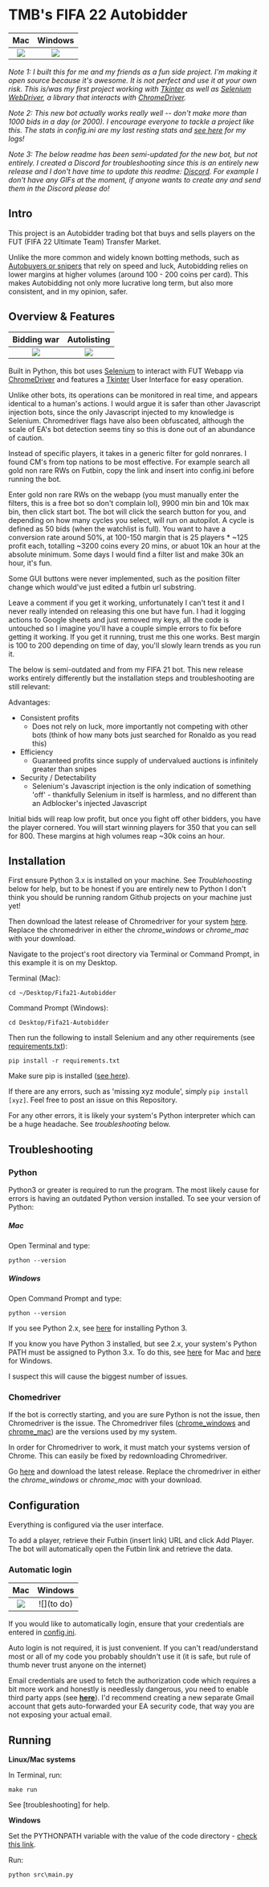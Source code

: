 # TMB's FIFA 22 Autobidder

Mac             |  Windows
:-------------------------:|:-------------------------:
![](./demos/gui_mac_v23.PNG)  |  ![](./demos/gui_windows_v23.PNG)


_Note 1: I built this for me and my friends as a fun side project. I'm making it open source because it's awesome. It is not perfect and use it at your own risk. This is/was my first project working with [Tkinter](https://wiki.python.org/moin/TkInter) as well as [Selenium WebDriver](https://www.selenium.dev/documentation/en/), a library that interacts with [ChromeDriver](https://www.chromium.org/)._

_Note 2: This new bot actually works really well -- don't make more than 1000 bids in a day (or 2000). I encourage everyone to tackle a project like this. The stats in config.ini are my last resting stats and [see here](https://docs.google.com/spreadsheets/d/15PRwG_wVajMtrCvhV2PRkPFTdEkvgdzcOdb_XwKUxxA/edit#gid=0) for my logs!_

_Note 3: The below readme has been semi-updated for the new bot, but not entirely. I created a Discord for troubleshooting since this is an entirely new release and I don't have time to update this readme: [Discord](https://discord.gg/hwKYU734tY). For example I don't have any GIFs at the moment, if anyone wants to create any and send them in the Discord please do!_

## Intro

This project is an Autobidder trading bot that buys and sells players on the FUT (FIFA 22 Ultimate Team) Transfer Market.

Unlike the more common and widely known botting methods, such as [Autobuyers or snipers](https://github.com/chithakumar13/Fifa21-AutoBuyer) that rely on speed and luck, Autobidding relies on lower margins at higher volumes (around 100 - 200 coins per card). This makes Autobidding not only more lucrative long term, but also more consistent, and in my opinion, safer.

## Overview & Features

Bidding war             |  Autolisting
:-------------------------:|:-------------------------:
![](./demos/bidwar1_lowframerate.gif)  |  ![](./demos/transferlisting1.gif)

Built in Python, this bot uses [Selenium](https://www.selenium.dev/documentation/en/) to interact with FUT Webapp via [ChromeDriver](https://www.chromium.org/) and features a [Tkinter](https://wiki.python.org/moin/TkInter) User Interface for easy operation.

Unlike other bots, its operations can be monitored in real time, and appears identical to a human's actions. I would argue it is safer than other Javascript injection bots, since the only Javascript injected to my knowledge is Selenium. Chromedriver flags have also been obfuscated, although the scale of EA's bot detection seems tiny so this is done out of an abundance of caution.

Instead of specific players, it takes in a generic filter for gold nonrares. I found CM's from top nations to be most effective. For example search all gold non rare RWs on Futbin, copy the link and insert into config.ini before running the bot.

Enter gold non rare RWs on the webapp (you must manually enter the filters, this is a free bot so don't complain lol), 9900 min bin and 10k max bin, then click start bot. The bot will click the search button for you, and depending on how many cycles you select, will run on autopilot. A cycle is defined as 50 bids (when the watchlist is full). You want to have a conversion rate around 50%, at 100-150 margin that is 25 players * ~125 profit each, totalling ~3200 coins every 20 mins, or abuot 10k an hour at the absolute minimum. Some days I would find a filter list and make 30k an hour, it's fun.

Some GUI buttons were never implemented, such as the position filter change which would've just edited a futbin url substring.

Leave a comment if you get it working, unfortunately I can't test it and I never really intended on releasing this one but have fun. I had it logging actions to Google sheets and just removed my keys, all the code is untouched so I imagine you'll have a couple simple errors to fix before getting it working. If you get it running, trust me this one works. Best margin is 100 to 200 depending on time of day, you'll slowly learn trends as you run it.

The below is semi-outdated and from my FIFA 21 bot. This new release works entirely differently but the installation steps and troubleshooting are still relevant:

Advantages:

- Consistent profits
  - Does not rely on luck, more importantly not competing with other bots (think of how many bots just searched for Ronaldo as you read this)
- Efficiency
  - Guaranteed profits since supply of undervalued auctions is infinitely greater than snipes
- Security / Detectability
  - Selenium's Javascript injection is the only indication of something 'off' - thankfully Selenium in itself is harmless, and no different than an Adblocker's injected Javascript

Initial bids will reap low profit, but once you fight off other bidders, you have the player cornered. You will start winning players for 350 that you can sell for 800. These margins at high volumes reap ~30k coins an hour.

## Installation

First ensure Python 3.x is installed on your machine. See *Troublehoosting* below for help, but to be honest if you are entirely new to Python I don't think you should be running random Github projects on your machine just yet!

Then download the latest release of Chromedriver for your system [here](https://chromedriver.chromium.org/downloads). Replace the chromedriver in either the *chrome_windows* or *chrome_mac* with your download.

Navigate to the project's root directory via Terminal or Command Prompt, in this example it is on my Desktop.

Terminal (Mac):

```
cd ~/Desktop/Fifa21-Autobidder
```

Command Prompt (Windows):
```
cd Desktop/Fifa21-Autobidder
```

Then run the following to install Selenium and any other requirements (see [requirements.txt](./requirements.txt)): 

```
pip install -r requirements.txt
```

Make sure pip is installed ([see here](https://pip.pypa.io/en/stable/installing/)). 

If there are any errors, such as 'missing xyz module', simply ```pip install [xyz]```. Feel free to post an issue on this Repository.

For any other errors, it is likely your system's Python interpreter which can be a huge headache. See *troubleshooting* below.

## Troubleshooting

### Python

Python3 or greater is required to run the program. The most likely cause for errors is having an outdated Python version installed. To see your version of Python:

##### Mac

Open Terminal and type:

```
python --version
```

##### Windows

Open Command Prompt and type:

```
python --version
```

If you see Python 2.x, see [here](https://docs.python-guide.org/starting/install3/osx/) for installing Python 3.

If you know you have Python 3 installed, but see 2.x, your system's Python PATH must be assigned to Python 3.x. To do this, see [here](https://dev.to/malwarebo/how-to-set-python3-as-a-default-python-version-on-mac-4jjf) for Mac and [here](https://stackoverflow.com/questions/3701646/how-to-add-to-the-pythonpath-in-windows-so-it-finds-my-modules-packages) for Windows.

I suspect this will cause the biggest number of issues.

### Chomedriver

If the bot is correctly starting, and you are sure Python is not the issue, then Chromedriver is the issue. The Chromedriver files ([chrome_windows](./chrome_windows) and [chrome_mac](./chrome_mac)) are the versions used by my system. 

In order for Chromedriver to work, it must match your systems version of Chrome. This can easily be fixed by redownloading Chromedriver.

Go [here](https://chromedriver.chromium.org/downloads) and download the latest release. Replace the chromedriver in either the *chrome_windows* or *chrome_mac* with your download.

## Configuration

Everything is configured via the user interface.

To add a player, retrieve their Futbin (insert link) URL and click Add Player. The bot will automatically open the Futbin link and retrieve the data. 

### Automatic login

Mac             |  Windows
:-------------------------:|:-------------------------:
![](./demos/maclogin_compressed.gif)  |  ![](to do)

If you would like to automatically login, ensure that your credentials are entered in [config.ini](config.ini).

Auto login is not required, it is just convenient. If you can't read/understand most or all of my code you probably shouldn't use it (it is safe, but rule of thumb never trust anyone on the internet)


Email credentials are used to fetch the authorization code which requires a bit more work and honestly is needlessly dangerous, you need to enable third party apps (see **[here](https://support.google.com/accounts/answer/3466521?hl=en_)**). I'd recommend creating a new separate Gmail account that gets auto-forwarded your EA security code, that way you are not exposing your actual email.


## Running

**Linux/Mac systems**

In Terminal, run:

```
make run
```

See [troubleshooting] for help.

**Windows**

Set the PYTHONPATH variable with the value of the code directory - [check this link](https://stackoverflow.com/questions/3701646/how-to-add-to-the-pythonpath-in-windows-so-it-finds-my-modules-packages).

Run:

```
python src\main.py
```


